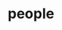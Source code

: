 ---
layout: profiles
permalink: /people/
title: people
description: meet the people behind the research
nav: true
nav_order: 7

profiles:
  # if you want to include more than one profile, just replicate the following block
  # and create one content file for each profile inside _pages/
  - align: right
    image: prof_pic.jpg
    content: about_einstein.md
    image_circular: false # crops the image to make it circular
    more_info: >
      <p>555 your office number</p>
      <p>123 your address street</p>
      <p>Your City, State 12345</p>
  - align: left
    image: prof_pic.jpg
    content: about_einstein.md
    image_circular: false # crops the image to make it circular
    more_info: >
      <p>555 your office number</p>
      <p>123 your address street</p>
      <p>Your City, State 12345</p>

members:
  - name: Raja Sambasivan
    image: raja_sambasivan_resized.png
    interests:
    role: Assistant Professor

  - name: Max Liu
    image: max_liu.jpeg
    interests: Distributed Systems, Microservices
    role: Ph.D Student, Tufts University

  - name: Darby Huye
    image: darby_huye.png
    interests: Distributed Tracing & Observability, Visualization, Distributed Systems
    role: Ph.D Student, Tufts University

  - name: Zhaoqi (Roy) Zhang
    image: zhaoqi_zhang.jpg
    interests: Distributed Systems, Kernel tracing, Networks
    role: Ph.D Student, Tufts University

  - name: Tomislav Žabčić-Matić
    image: tomislav_zm.png
    interests: Data Systems, Stream Processing, Distributed Systems
    role: Ph.D Student, Tufts University

  - name: Sarah Abowitz
    image: sarah_abowitz.jpeg
    interests: Network Security, Debugging, Distributed Systems
    role: Ph.D Student, Tufts University

  - name: Joey Dong
    image: joey.jpeg
    interests: Computer Science, Engineering
    role: High School MIT PRIMES student

  - name: Anshul Rastogi
    image:
    interests: Computer Science, Mathematics
    role: High School MIT PRIMES student

friends:
  - name: Mert Toslali
    image: mert_toslali_resized.png
    role: Ph.D. Candidate, Boston University
    advisor: Ayse Coskun

  - name: Mania Abdi
    image: mania_abdi.jpg
    role: Ph.D. Candidate, Northeastern University
    advisor: Peter Desnoyers

alumni:
  - name: Emre Ates
    image: emre_ates_cropped.png
    role: PhD, 2020, Boston University
    next_steps: Google

  - name: Alex Ellis
    image: alex_ellis.png
    role: MS, 2021, Tufts University
    next_steps: Google

  - name: Tanmay Gupta
    image: tanmay_gupta.jpeg
    role: High School MIT PRIMES student
    next_steps: Finish High School
    
---